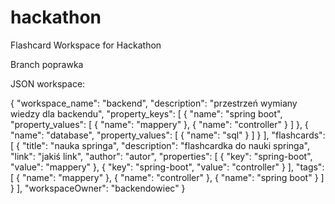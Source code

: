 # hackathon
Flashcard Workspace for Hackathon

Branch poprawka

JSON workspace:

{
"workspace_name": "backend",
"description": "przestrzeń wymiany wiedzy dla backendu",
"property_keys": [
{
"name": "spring boot",
"property_values": [
{
"name": "mappery"
},
{
"name": "controller"
}
]
},
{
"name": "database",
"property_values": [
{
"name": "sql"
}
]
}
],
"flashcards": [
{
"title": "nauka springa",
"description": "flashcardka do nauki springa",
"link": "jakiś link",
"author": "autor",
"properties": [
{
"key": "spring-boot",
"value": "mappery"
},
{
"key": "spring-boot",
"value": "controller"
}
],
"tags": [
{
"name": "mappery"
},
{
"name": "controller"
},
{
"name": "spring boot"
}
]
}
],
"workspaceOwner": "backendowiec"
}